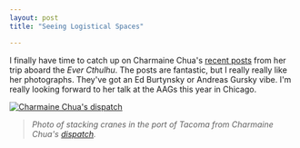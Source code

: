 ```yaml
---
layout: post
title: "Seeing Logistical Spaces"

---
```


I finally have time to catch up on Charmaine Chua's [recent posts](http://thedisorderofthings.com/tag/slow-boat-to-china/) from her trip aboard the *Ever Cthulhu*. The posts are fantastic, but I really really like her photographs. They've got an Ed Burtynsky or Andreas Gursky vibe. I'm really looking forward to her talk at the AAGs this year in Chicago.


[![Charmaine Chua's dispatch](https://thedisorderofthings.files.wordpress.com/2015/01/cc_epl2_p1096666.jpg)](http://thedisorderofthings.com/2015/01/19/the-quiet-port-is-logistics-nightmare/)

> <cite> Photo of stacking cranes in the port of Tacoma from Charmaine Chua's [dispatch](http://thedisorderofthings.com/2015/01/19/the-quiet-port-is-logistics-nightmare/).
